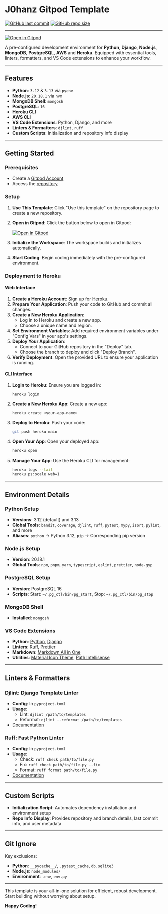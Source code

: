 # J0hanz Gitpod Template

[![GitHub last commit](https://img.shields.io/github/last-commit/j0hanz/j0hanz-gitpod-template)](https://github.com/j0hanz/j0hanz-gitpod-template/commits/main) [![GitHub repo size](https://img.shields.io/github/repo-size/j0hanz/j0hanz-gitpod-template)](https://github.com/j0hanz/j0hanz-gitpod-template)

---

[![Open in Gitpod](https://gitpod.io/button/open-in-gitpod.svg)](https://gitpod.io/#https://github.com/j0hanz/j0hanz-gitpod-template)

A pre-configured development environment for **Python**, **Django**, **Node.js**, **MongoDB**, **PostgreSQL**, **AWS** and **Heroku**. Equipped with essential tools, linters, formatters, and VS Code extensions to enhance your workflow.

---

## Features

- **Python**: `3.12` & `3.13` via `pyenv`
- **Node.js**: `20.18.1` via `nvm`
- **MongoDB Shell**: `mongosh`
- **PostgreSQL**: `16`
- **Heroku CLI**
- **AWS CLI**
- **VS Code Extensions**: Python, Django, and more
- **Linters & Formatters**: `djlint`, `ruff`
- **Custom Scripts**: Initialization and repository info display

---

## Getting Started

### Prerequisites

- Create a [Gitpod Account](https://www.gitpod.io/)
- Access the [repository](https://github.com/j0hanz/j0hanz-gitpod-template)

### Setup

1. **Use This Template**: Click "Use this template" on the repository page to create a new repository.
2. **Open in Gitpod**: Click the button below to open in Gitpod:

   [![Open in Gitpod](https://gitpod.io/button/open-in-gitpod.svg)](https://gitpod.io/#https://github.com/j0hanz/j0hanz-gitpod-template)

3. **Initialize the Workspace**: The workspace builds and initializes automatically.
4. **Start Coding**: Begin coding immediately with the pre-configured environment.

### Deployment to Heroku

#### Web Interface

1. **Create a Heroku Account**: Sign up for [Heroku](https://signup.heroku.com/).
2. **Prepare Your Application**: Push your code to GitHub and commit all changes.
3. **Create a New Heroku Application**:
   - Log in to Heroku and create a new app.
   - Choose a unique name and region.
4. **Set Environment Variables**: Add required environment variables under "Config Vars" in your app's settings.
5. **Deploy Your Application**:
   - Connect to your GitHub repository in the "Deploy" tab.
   - Choose the branch to deploy and click "Deploy Branch".
6. **Verify Deployment**: Open the provided URL to ensure your application is running.

#### CLI Interface

1. **Login to Heroku**: Ensure you are logged in:

   ```sh
   heroku login
   ```

2. **Create a New Heroku App**: Create a new app:

   ```sh
   heroku create <your-app-name>
   ```

3. **Deploy to Heroku**: Push your code:

   ```sh
   git push heroku main
   ```

4. **Open Your App**: Open your deployed app:

   ```sh
   heroku open
   ```

5. **Manage Your App**: Use the Heroku CLI for management:

   ```sh
   heroku logs --tail
   heroku ps:scale web=1
   ```

---

## Environment Details

### Python Setup

- **Versions**: 3.12 (default) and 3.13
- **Global Tools**: `bandit`, `coverage`, `djlint`, `ruff`, `pytest`, `mypy`, `isort`, `pylint`, and more
- **Aliases**: `python` → Python 3.12, `pip` → Corresponding pip version

### Node.js Setup

- **Version**: 20.18.1
- **Global Tools**: `npm`, `pnpm`, `yarn`, `typescript`, `eslint`, `prettier`, `node-gyp`

### PostgreSQL Setup

- **Version**: PostgreSQL 16
- **Scripts**: Start: `~/.pg_ctl/bin/pg_start`, Stop: `~/.pg_ctl/bin/pg_stop`

### MongoDB Shell

- **Installed**: `mongosh`

### VS Code Extensions

- **Python**: [Python](https://marketplace.visualstudio.com/items?itemName=ms-python.python), [Django](https://marketplace.visualstudio.com/items?itemName=batisteo.vscode-django)
- **Linters**: [Ruff](https://marketplace.visualstudio.com/items?itemName=charliermarsh.ruff), [Prettier](https://marketplace.visualstudio.com/items?itemName=esbenp.prettier-vscode)
- **Markdown**: [Markdown All in One](https://marketplace.visualstudio.com/items?itemName=yzhang.markdown-all-in-one)
- **Utilities**: [Material Icon Theme](https://marketplace.visualstudio.com/items?itemName=PKief.material-icon-theme), [Path Intellisense](https://marketplace.visualstudio.com/items?itemName=christian-kohler.path-intellisense)

---

## Linters & Formatters

### **Djlint**: Django Template Linter

- **Config**: In `pyproject.toml`
- **Usage**:
  - Lint: `djlint /path/to/templates`
  - Reformat: `djlint --reformat /path/to/templates`
- [Documentation](https://www.djlint.com/docs/getting-started/)

### **Ruff**: Fast Python Linter

- **Config**: In `pyproject.toml`
- **Usage**:
  - Check: `ruff check path/to/file.py`
  - Fix: `ruff check path/to/file.py --fix`
  - Format: `ruff format path/to/file.py`
- [Documentation](https://docs.astral.sh/ruff/)

---

## Custom Scripts

- **Initialization Script**: Automates dependency installation and environment setup
- **Repo Info Display**: Provides repository and branch details, last commit info, and user metadata

---

## Git Ignore

Key exclusions:

- **Python**: `__pycache__/`, `.pytest_cache`, `db.sqlite3`
- **Node.js**: `node_modules/`
- **Environment**: `.env`, `env.py`

---

This template is your all-in-one solution for efficient, robust development. Start building without worrying about setup.

**Happy Coding!**

